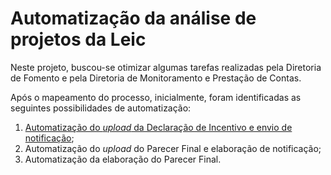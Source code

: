 # Automatização da análise de projetos da Leic

Neste projeto, buscou-se otimizar algumas tarefas realizadas pela Diretoria de Fomento e pela Diretoria de Monitoramento e Prestação de Contas.

Após o mapeamento do processo, inicialmente, foram identificadas as seguintes possibilidades de automatização:

1. [Automatização do *upload* da Declaração de Incentivo e envio de notificação](robo_1.md);
2. Automatização do *upload* do Parecer Final e elaboração de notificação;
3. Automatização da elaboração do Parecer Final. 



